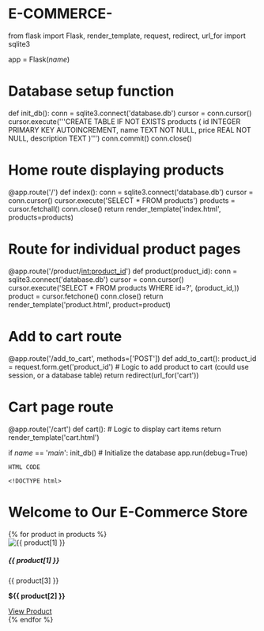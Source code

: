 # E-COMMERCE-
from flask import Flask, render_template, request, redirect, url_for
import sqlite3

app = Flask(_name_)

# Database setup function
def init_db():
    conn = sqlite3.connect('database.db')
    cursor = conn.cursor()
    cursor.execute('''CREATE TABLE IF NOT EXISTS products (
                        id INTEGER PRIMARY KEY AUTOINCREMENT,
                        name TEXT NOT NULL,
                        price REAL NOT NULL,
                        description TEXT
                    )''')
    conn.commit()
    conn.close()

# Home route displaying products
@app.route('/')
def index():
    conn = sqlite3.connect('database.db')
    cursor = conn.cursor()
    cursor.execute('SELECT * FROM products')
    products = cursor.fetchall()
    conn.close()
    return render_template('index.html', products=products)

# Route for individual product pages
@app.route('/product/<int:product_id>')
def product(product_id):
    conn = sqlite3.connect('database.db')
    cursor = conn.cursor()
    cursor.execute('SELECT * FROM products WHERE id=?', (product_id,))
    product = cursor.fetchone()
    conn.close()
    return render_template('product.html', product=product)

# Add to cart route
@app.route('/add_to_cart', methods=['POST'])
def add_to_cart():
    product_id = request.form.get('product_id')
    # Logic to add product to cart (could use session, or a database table)
    return redirect(url_for('cart'))

# Cart page route
@app.route('/cart')
def cart():
    # Logic to display cart items
    return render_template('cart.html')

if _name_ == '_main_':
    init_db()  # Initialize the database
    app.run(debug=True)

    HTML CODE

    <!DOCTYPE html>
<html lang="en">
<head>
    <meta charset="UTF-8">
    <meta name="viewport" content="width=device-width, initial-scale=1.0">
    <title>E-Commerce Website</title>
    <link rel="stylesheet" href="{{ url_for('static', filename='css/styles.css') }}">
    <link rel="stylesheet" href="https://stackpath.bootstrapcdn.com/bootstrap/4.5.2/css/bootstrap.min.css">
</head>
<body>
    <div class="container">
        <h1 class="mt-4">Welcome to Our E-Commerce Store</h1>
        <div class="row">
            {% for product in products %}
            <div class="col-md-4">
                <div class="card mb-4">
                    <img src="https://via.placeholder.com/150" class="card-img-top" alt="{{ product[1] }}">
                    <div class="card-body">
                        <h5 class="card-title">{{ product[1] }}</h5>
                        <p class="card-text">{{ product[3] }}</p>
                        <p class="card-text"><strong>${{ product[2] }}</strong></p>
                        <a href="{{ url_for('product', product_id=product[0]) }}" class="btn btn-primary">View Product</a>
                    </div>
                </div>
            </div>
            {% endfor %}
        </div>
    </div>
</body>
</html>
